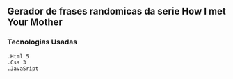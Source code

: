 ## Gerador de frases randomicas da serie How I met Your Mother

### Tecnologias Usadas

    .Html 5
    .Css 3
    .JavaSript